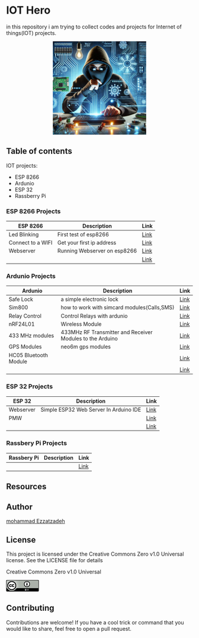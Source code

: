 # IOT Hero
in this repository i am trying to collect codes and projects for Internet of things(IOT) projects.

<p align="center">
  <img src="/Pictures/IOT_Hero.jfif" width=50% height=50%>
</p>



## Table of contents
IOT projects:
<ul>
<li>ESP 8266</li> 
<li>Ardunio</li> 
<li>ESP 32</li>
<li>Rassberry Pi</li>
</ul>



### ESP 8266 Projects

|ESP 8266|Description|Link|
|---|---|---|
|Led Blinking|First test of esp8266 |<a href="/codes/esp8266/test1/">Link</a>|
|Connect to a WIFI|Get your first ip address|<a href="/codes/esp8266/Wifi_1/">Link</a>|
|Webserver| Running Webserver on esp8266|<a href="/codes/esp8266/Webserver">Link</a>|
|    |   |<a href="/codes/esp8266/">Link</a>|



### Ardunio Projects

|Ardunio|Description|Link|
|---|---|---|
|Safe Lock|a simple electronic lock|<a href="/codes/ardunio/Lock_door/">Link</a>|
|Sim800 |how to work with simcard modules(Calls,SMS)|<a href="/codes/ardunio/sim800/">Link</a>|
|Relay Control|Control Relays with ardunio|<a href="/codes/ardunio/RelayControl/">Link</a>|
|nRF24L01|Wireless Module  |<a href="/codes/ardunio/wireless/">Link</a> |
|433 MHz modules|433MHz RF Transmitter and Receiver Modules to the Arduino|<a href="/codes/ardunio/433RF/">Link</a> |
|GPS Modules|neo6m gps modules |<a href="/codes/ardunio/GPS/">Link</a> |
|HC05 Bluetooth Module    |   |<a href="/codes/ardunio/bluetooth/">Link</a> |
|    |   |<a href="/codes/ardunio/">Link</a> |



### ESP 32 Projects

|ESP 32|Description|Link|
|---|---|---|
|Webserver  |Simple ESP32 Web Server In Arduino IDE    |<a href="/codes/esp32/webserver/">Link</a>|
|PMW  |    |<a href="/codes/esp32/webserver/">Link</a>|
|  |    |<a href="/codes/esp32/webserver/">Link</a>|




### Rassbery Pi Projects

|Rassbery Pi|Description|Link|
|---|---|---|
|   |     |<a href="/codes/ardunio/Lock_door/">Link</a>|





## Resources




## Author
[mohammad Ezzatzadeh](https://github.com/pakoti)

## License
This project is licensed under the Creative Commons Zero v1.0 Universal license. See the LICENSE file for details

Creative Commons Zero v1.0 Universal

<img src="/88x31.png" alt="Creative Commons Zero v1.0 Universal">


## Contributing

Contributions are welcome! If you have a cool trick or command that you would like to share, feel free to open a pull request.